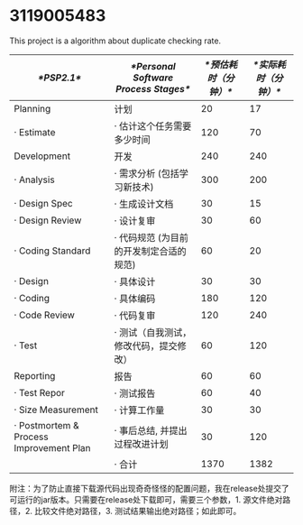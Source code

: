 # 3119005483
This project is a algorithm about duplicate checking rate.

| ***\*PSP2.1\****                        | ***\*Personal Software Process Stages\**** | ***\*预估耗时（分钟）\**** | ***\*实际耗时（分钟）\**** |
| --------------------------------------- | ------------------------------------------ | -------------------------- | -------------------------- |
| Planning                                | 计划                                       |             20               |              17              |
| · Estimate                              | · 估计这个任务需要多少时间                 |              120              |              70             |
| Development                             | 开发                                       |             240               |             240               |
| · Analysis                              | · 需求分析 (包括学习新技术)                |               300             |              200             |
| · Design Spec                           | · 生成设计文档                             |             30               |              15              |
| · Design Review                         | · 设计复审                                 |              30              |              60              |
| · Coding Standard                       | · 代码规范 (为目前的开发制定合适的规范)    |               60             |                20            |
| · Design                                | · 具体设计                                 |             30               |              30              |
| · Coding                                | · 具体编码                                 |             180               |             120               |
| · Code Review                           | · 代码复审                                 |               120             |             240              |
| · Test                                  | · 测试（自我测试，修改代码，提交修改）     |               60            |                120            |
| Reporting                               | 报告                                       |             60               |              60              |
| · Test Repor                            | · 测试报告                                 |             60               |              40              |
| · Size Measurement                      | · 计算工作量                               |             30               |               30             |
| · Postmortem & Process Improvement Plan | · 事后总结, 并提出过程改进计划             |               30             |               120             |
|                                         | · 合计                                     |              1370              |             1382               |

附注：为了防止直接下载源代码出现奇奇怪怪的配置问题，我在release处提交了可运行的jar版本。只需要在release处下载即可，需要三个参数，1. 源文件绝对路径，2. 比较文件绝对路径，3. 测试结果输出绝对路径；如此即可。
